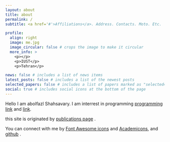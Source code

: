 ```yaml
---
layout: about
title: about
permalink: /
subtitle: <a href='#'>Affiliations</a>. Address. Contacts. Moto. Etc.

profile:
  align: right
  image: me.jpg
  image_circular: false # crops the image to make it circular
  more_info: >
    <p></p>
    <p>IUST</p>
    <p>Tehran</p>

news: false # includes a list of news items
latest_posts: false # includes a list of the newest posts
selected_papers: false # includes a list of papers marked as "selected={true}"
social: true # includes social icons at the bottom of the page
---
```


Hello I am abolfazl Shahsavary. I am interrest in programming [programming link](https://www.w3school.com) and [link](https://www.geeksforgeeks.org).

this site is originated by  [publications page](/al-folio/publications/) .

You can connect with me by [Font Awesome icons](https://telegram.org/abolfazl_shahsavary) and [Academicons]( https://mail.google.com/abolfazlshahsavaryy), and [github](https://github.com/abolfazlshahsavary) .
